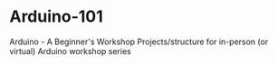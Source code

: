 # Arduino-101
Arduino - A Beginner's Workshop
Projects/structure for in-person (or virtual) Arduino workshop series
